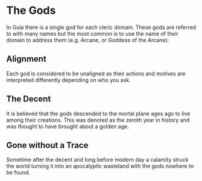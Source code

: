 # The Gods
In Guia there is a single god for each cleric domain. These gods are referred to with many names but the most common is to use the name of their domain to address them (e.g. Arcane, or Goddess of the Arcane). 

## Alignment
Each god is considered to be unaligned as their actions and motives are interpreted differently depending on who you ask.

## The Decent
It is believed that the gods descended to the mortal plane ages ago to live among their creations. This was denoted as the zeroth year in history and was thought to have brought about a golden age.

## Gone without a Trace
Sometime after the decent and long before modern day a calamity struck the world turning it into an apocalyptic wasteland with the gods nowhere to be found.